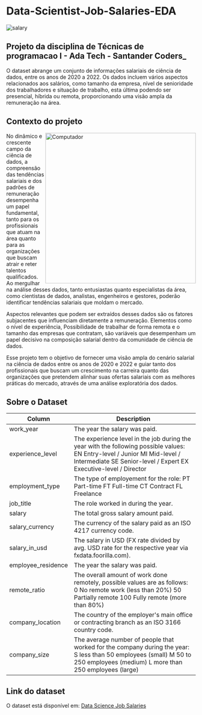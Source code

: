 # Data-Scientist-Job-Salaries-EDA

<img src="https://images.pexels.com/photos/6694543/pexels-photo-6694543.jpeg?auto=compress&cs=tinysrgb&w=1260&h=750&dpr=1" alt="salary">

## Projeto da disciplina de Técnicas de programacao I - Ada Tech - Santander Coders_

O dataset abrange um conjunto de informações salariais de ciência de dados, entre os anos de 2020 a 2022. Os dados incluem vários aspectos relacionados aos salários, como tamanho da empresa, nível de senioridade dos trabalhadores e situação de trabalho, esta última podendo ser presencial, híbrida ou remota, proporcionando uma visão ampla da remuneração na área.

## Contexto do projeto

<img src="https://images.pexels.com/photos/577210/pexels-photo-577210.jpeg?auto=compress&cs=tinysrgb&w=1260&h=750&dpr=1" min-width="400px" max-width="400px" width="400px" align="right" alt="Computador">

No dinâmico e crescente campo da ciência de dados, a compreensão das tendências salariais e dos padrões de remuneração desempenha um papel fundamental, tanto para os profissionais que atuam na área quanto para as organizações que buscam atrair e reter talentos qualificados. Ao mergulhar na análise desses dados, tanto entusiastas quanto especialistas da área, como cientistas de dados, analistas, engenheiros e gestores, poderão identificar tendências salariais que moldam o mercado.

Aspectos relevantes que podem ser extraídos desses dados são os fatores subjacentes que influenciam diretamente a remuneração. Elementos como o nível de experiência, Possibilidade de trabalhar de forma remota e o tamanho das empresas que contratam, são variáveis que desempenham um papel decisivo na composição salarial dentro da comunidade de ciência de dados.

Esse projeto tem o objetivo de fornecer uma visão ampla do cenário salarial na ciência de dados entre os anos de 2020 e 2022 e guiar tanto dos profissionais que buscam um crescimento na carreira quanto das organizações que pretendem alinhar suas ofertas salariais com as melhores práticas do mercado, através de uma análise exploratória dos dados.

## Sobre o Dataset

| Column |  Description | 
|----------|----------|
| work_year | The year the salary was paid. | 
| experience_level | The experience level in the job during the year with the following possible values: EN Entry-level / Junior MI Mid-level / Intermediate SE Senior-level / Expert EX Executive-level / Director |
| employment_type | The type of employement for the role: PT Part-time FT Full-time CT Contract FL Freelance | 
| job_title | The role worked in during the year. | 
| salary | The total gross salary amount paid. | 
| salary_currency | The currency of the salary paid as an ISO 4217 currency code. | 
| salary_in_usd | The salary in USD (FX rate divided by avg. USD rate for the respective year via fxdata.foorilla.com). | 
| employee_residence | The year the salary was paid. | 
| remote_ratio |  The overall amount of work done remotely, possible values are as follows: 0 No remote work (less than 20%) 50 Partially remote 100 Fully remote (more than 80%) | 
| company_location | The country of the employer's main office or contracting branch as an ISO 3166 country code. | 
| company_size |The average number of people that worked for the company during the year: S less than 50 employees (small) M 50 to 250 employees (medium) L more than 250 employees (large) | 

## Link do dataset
O dataset está disponível em: <a href="https://www.kaggle.com/datasets/ruchi798/data-science-job-salaries" target="_blank">Data Science Job Salaries</a>
